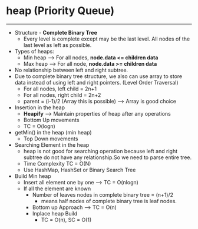 # **heap (Priority Queue)**
---
- Structure - **Complete Binary Tree**
  - Every level is complete except may be the last level. All nodes of the last level as left as possible.
- Types of heaps:
  - Min heap --> For all nodes, **node.data <= children data**
  - Max heap --> For all node, **node.data >= children data**
- No relationship between left and right subtree.
- Due to complete binary tree structure, we also can use array to store data instead of using left and right pointers. (Level Order Traversal)
  - For all nodes, left child = 2n+1
  - For all nodes, right child = 2n+2
  - parent = (i-1)/2 (Array this is possible) --> Array is good choice
- Insertion in the heap
  - **Heapify** --> Maintain properties of heap after any operations
  - Bottom Up movements
  - TC = O(logn)
- getMin() in the heap (min heap)
  - Top Down movements
- Searching Element in the heap
  - heap is not good for searching operation because left and right subtree do not have any relationship.So we need to parse entire tree.
  - Time Complexity TC = O(N)
  - Use HashMap, HashSet or Binary Search Tree
- Build Min heap
  - Insert all element one by one --> TC = O(nlogn)
  - If all the element are known
    - Number of leaves nodes in complete binary tree = (n+1)/2
      - means half nodes of complete binary tree is leaf nodes.
    - Bottom up Approach --> TC = O(n)
    - Inplace heap Build
      - TC = O(n), SC = O(1)